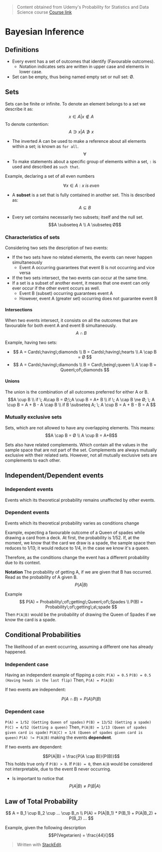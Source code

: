 > Content obtained from Udemy's Probability for Statistics and Data Science course [Course link](https://telusinternational.udemy.com/course/probability-for-statistics-and-data-science)

# Bayesian Inference

## Definitions
- Every event has a set of outcomes that identify (Favourable outcomes).
	- Notation indicates sets are written in upper case and elements in lower case.
- Set can be empty, thus being named empty set or null set: Ø.

## Sets

Sets can be finite or infinite. To denote an element belongs to a set we describe it as: 
$$x \in A | x \notin A$$
To denote contention:
$$A \ni x | A \notni x$$

- The inverted A can be used to make a reference about all elements within a set; is known as `for all`.
$$\forall$$
- To make statements about a specific group of elements within a set, `:` is used and described as `such that`.

Example, declaring a set of all even numbers

$$\forall x \in A : x\;is\;even$$

- A **subset** is a set that is fully contained in another set. This is described as: 
$$A \subseteq B$$

- Every set contains necessarily two subsets; itself and the null set. 
$$A \subseteq A \\
A \subseteq Ø$$

### Characteristics of sets
Considering two sets the description of two events:
- If the two sets have no related elements, the events can never happen simultaneously
	- Event A occurring guarantees that event B is not occurring and vice versa
- If the two sets intersect, the two events can occur at the same time.
- If a set is a subset of another event, it means that one event can only ever occur if the other event occurs as well.
	- Event B (subset) occurring guarantees event A
	- However, event A (greater set) occurring does not guarantee event B

#### Intersections

When two events intersect, it consists on all the outcomes that are favourable for both event A and event B simultaneously. 
$$A \cap B$$

Example, having two sets:
- $$
A = Cards\;having\;diamonds \\
B = Cards\;having\;hearts \\
A \cap B =  Ø
$$
- $$
A = Cards\;having\;diamonds \\
B = Card\;being\;queen \\
A \cap B = Queen\;of\;diamonds
$$

#### Unions

The union is the combination of all outcomes preferred for either A or B.
$$A \cup B \\ 
if \; A\cap B = Ø;\;A \cup B = A+ B \\
if \; A \cap B \ne Ø; \; A \cup B = A + B - A \cap B \\
if B \subseteq A; \; A \cup B = A + B - B = A
$$

### Mutually exclusive sets

Sets, which are not allowed to have any overlapping elements. This means:
$$A \cap B = Ø \\
A \cup B = A+B$$

Sets also have related complements. Which contain all the values in the sample space that are not part of the set. Complements are always mutually exclusive with their related sets. 
However, not all mutually exclusive sets are complements to each other.

## Independent/Dependent events

### Independent events

Events which its theoretical probability remains unaffected by other events.

### Dependent events

Events which its theoretical probability varies as conditions change

Example, expecting a favourable outcome of a Queen of spades while drawing a card from a deck. At first, the probability is 1/52. If, at the moment, we know that the card we draw is a spade, the sample space then reduces to 1/13; it would reduce to 1/4, in the case we know it's a queen.

Therefore, as the conditions change the event has a different probability due to its context.

**Notation**
The probability of getting A, if we are given that B has occurred. Read as the probability of A given B.
$$P(A|B)$$

Example
$$
P(A) = Probability\;of\;getting\;Queen\;of\;Spades \\
P(B) = Probability\;of\;getting\;a\;spade
$$
Then `P(A|B)` would be the probability of drawing the Queen of Spades if we know the card is a spade.


## Conditional Probabilities

The likelihood of an event occurring, assuming a different one has already happened.

### Independent case

Having an independent example of flipping a coin:
`P(A) = 0.5`
`P(B) = 0.5 (Having heads in the last flip)`
Then, 
`P(A) = P(A|B)`

If two events are independent:

$$P(A \cap B) = P(A)P(B)$$

### Dependent case

`P(A) = 1/52 (Getting Queen of spades)`
`P(B) = 13/52 (Getting a spade)`
`P(C) = 4/52 (Getting a queen)`
Then,
`P(A|B) = 1/13 (Queen of spades given card is spade)`
`P(A|C) = 1/4 (Queen of spades given card is queen)`
`P(A) != P(A|B)` making the events **dependent**.

If two events are dependent:

$$P(A|B) = \frac{P(A \cap B)}{P(B)}$$ 
This holds true only if `P(B) > 0`. If `P(B) = 0`, then `A|B` would be considered not interpretable, due to the event B never occurring. 

- Is important to notice that 
$$P(A|B) \neq P(B|A)$$

## Law of Total Probability

$$
A = B_1 \cup B_2 \cup ... \cup B_n \\
P(A) = P(A|B_1) * P(B_1) + P(A|B_2) + P(B_2) ...
$$

Example, given the following description 
$$P(Vegetarien) = \frac{44}{}$$

> Written with [StackEdit](https://stackedit.io/).
<!--stackedit_data:
eyJoaXN0b3J5IjpbLTM4NjU3NTQwMSwtNTU1ODU0MDU3LC00OT
EyMjU0NDEsMTY0MzIzMjA3NiwtMTUzOTM0NTU4OSwtNzI0MzU0
NDk5LC0xNzA1MDk1MDgxLC01OTE0MDk1MzIsMTk3MTU1MTA4N1
19
-->